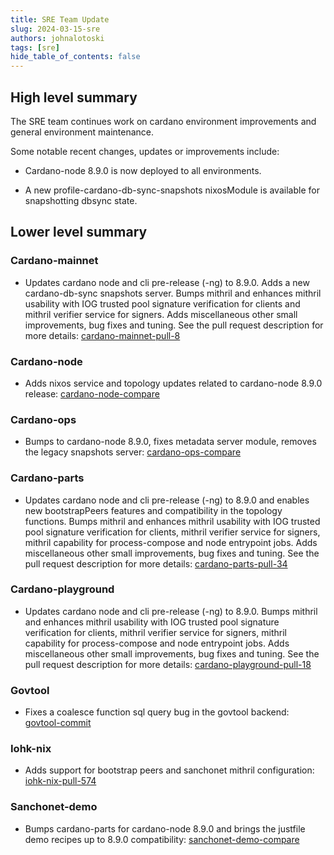 ```yaml
---
title: SRE Team Update
slug: 2024-03-15-sre
authors: johnalotoski
tags: [sre]
hide_table_of_contents: false
---
```


## High level summary

The SRE team continues work on cardano environment improvements and general
environment maintenance.

Some notable recent changes, updates or improvements include:
* Cardano-node 8.9.0 is now deployed to all environments.

* A new profile-cardano-db-sync-snapshots nixosModule is available for
  snapshotting dbsync state.

## Lower level summary

### Cardano-mainnet
* Updates cardano node and cli pre-release (-ng) to 8.9.0.  Adds a new
  cardano-db-sync snapshots server. Bumps mithril and enhances mithril
  usability with IOG trusted pool signature verification for clients and
  mithril verifier service for signers.  Adds miscellaneous other small
  improvements, bug fixes and tuning.  See the pull request description for
  more details:
  [cardano-mainnet-pull-8](https://github.com/input-output-hk/cardano-mainnet/pull/9)

### Cardano-node
* Adds nixos service and topology updates related to cardano-node 8.9.0
  release:
  [cardano-node-compare](https://github.com/IntersectMBO/cardano-node/compare/22f11ec...dd6ad0f)

### Cardano-ops
* Bumps to cardano-node 8.9.0, fixes metadata server module, removes the legacy
  snapshots server:
  [cardano-ops-compare](https://github.com/input-output-hk/cardano-ops/compare/56bdf14...mn-legacy-scale-down)

### Cardano-parts
* Updates cardano node and cli pre-release (-ng) to 8.9.0 and enables new
  bootstrapPeers features and compatibility in the topology functions.  Bumps
  mithril and enhances mithril usability with IOG trusted pool signature
  verification for clients, mithril verifier service for signers, mithril
  capability for process-compose and node entrypoint jobs.  Adds miscellaneous
  other small improvements, bug fixes and tuning.  See the pull request
  description for more details:
  [cardano-parts-pull-34](https://github.com/input-output-hk/cardano-parts/pull/34)

### Cardano-playground
* Updates cardano node and cli pre-release (-ng) to 8.9.0.  Bumps mithril and
  enhances mithril usability with IOG trusted pool signature verification for
  clients, mithril verifier service for signers, mithril capability for
  process-compose and node entrypoint jobs.  Adds miscellaneous other small
  improvements, bug fixes and tuning.  See the pull request description for
  more details:
  [cardano-playground-pull-18](https://github.com/input-output-hk/cardano-playground/pull/18)

### Govtool
* Fixes a coalesce function sql query bug in the govtool backend:
  [govtool-commit](https://github.com/IntersectMBO/govtool/commit/9920dcb53db35ee1196ebdd77af3090bbdc7c754)

### Iohk-nix
* Adds support for bootstrap peers and sanchonet mithril configuration:
  [iohk-nix-pull-574](https://github.com/input-output-hk/iohk-nix/pull/574)

### Sanchonet-demo
* Bumps cardano-parts for cardano-node 8.9.0 and brings the justfile demo
  recipes up to 8.9.0 compatibility:
  [sanchonet-demo-compare](https://github.com/input-output-hk/sanchonet-demo/compare/b54da94...8797c24)
